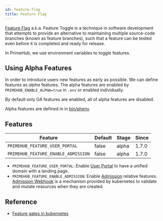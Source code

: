 ```yaml
---
id: feature-flag
title: Feature Flag
---
```


[Feature Flag](https://en.wikipedia.org/wiki/Feature_toggle) a.k.a. Feature Toggle is a technique in software development that attempts to provide an alternative to maintaining multiple source-code branches (known as feature branches), such that a feature can be tested even before it is completed and ready for release.

In PrimeHub, we use environment variables to toggle features.

## Using Alpha Features

In order to introduce users new features as early as possible. We can define features as *alpha* features. The alpha features are enabled by `PRIMEHUB_ENABLE_ALPHA=true` in `.env` or enabled individually.

By default only GA features are enabled, all of alpha features are disabled.

Alpha features are defined in in [bin/phenv](../../bin/phenv).


## Features

Feature|Default|Stage|Since|
-------|-------|-----|-----|
`PRIMEHUB_FEATURE_USER_PORTAL`|false|alpha|1.7.0
`PRIMEHUB_FEATURE_ENABLE_ADMISSION`|false|alpha|1.7.0

- `PRIMEHUB_FEATURE_USER_PORTAL`: Enable [User Portal](user-portal.md) to have a unified domain with a landing page.
- `PRIMEHUB_FEATURE_ENABLE_ADMISSION`: Enable [Admission](admission.md) relative features. [Admission Webhook](https://kubernetes.io/blog/2019/03/21/a-guide-to-kubernetes-admission-controllers/) is a mechanism provided by kubernetes to validate and mutate resources when they are created.


## Reference
- [Feature gates in kubernetes](https://kubernetes.io/docs/reference/command-line-tools-reference/feature-gates/)





